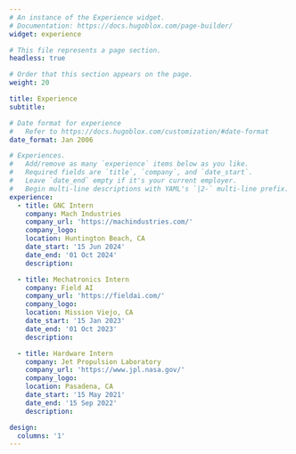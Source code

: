 ```yaml
---
# An instance of the Experience widget.
# Documentation: https://docs.hugoblox.com/page-builder/
widget: experience

# This file represents a page section.
headless: true

# Order that this section appears on the page.
weight: 20

title: Experience
subtitle:

# Date format for experience
#   Refer to https://docs.hugoblox.com/customization/#date-format
date_format: Jan 2006

# Experiences.
#   Add/remove as many `experience` items below as you like.
#   Required fields are `title`, `company`, and `date_start`.
#   Leave `date_end` empty if it's your current employer.
#   Begin multi-line descriptions with YAML's `|2-` multi-line prefix.
experience:
  - title: GNC Intern
    company: Mach Industries
    company_url: 'https://machindustries.com/'
    company_logo:
    location: Huntington Beach, CA
    date_start: '15 Jun 2024'
    date_end: '01 Oct 2024'
    description:

  - title: Mechatronics Intern
    company: Field AI
    company_url: 'https://fieldai.com/'
    company_logo:
    location: Mission Viejo, CA
    date_start: '15 Jan 2023'
    date_end: '01 Oct 2023'
    description:

  - title: Hardware Intern
    company: Jet Propulsion Laboratory
    company_url: 'https://www.jpl.nasa.gov/'
    company_logo:
    location: Pasadena, CA
    date_start: '15 May 2021'
    date_end: '15 Sep 2022'
    description:

design:
  columns: '1'
---
```

